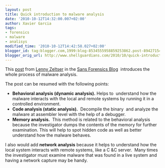 ```yaml
---
layout: post
title: Quick introduction to malware analysis
date: '2010-10-12T14:32:00.007+02:00'
author: Xavier Garcia
tags:
- forensics
- malware
- analisys
modified_time: '2010-10-12T14:42:58.027+02:00'
blogger_id: tag:blogger.com,1999:blog-8534555958859253862.post-8942715495177202342
blogger_orig_url: http://www.shellguardians.com/2010/10/quick-introduction-to-malware-analysis.html
---
```

This [post](https://blogs.sans.org/computer-forensics/2010/10/11/3-phases-malware-analysis-behavioral-code-memory-forensics/) from [Lenny Zeltser](https://blogs.sans.org/computer-forensics/author/lennyzeltser/ "View all posts by Lenny Zeltser") in the [Sans Forensics Blog](https://blogs.sans.org/computer-forensics/)  introduces the whole process of malware analysis.  
  
The post can be resumed with the following points:  
  

*   **Behavioral analysis (dynamic analysis).** Helps to  understand how the malware interacts with the local and remote systems by running it in a controlled environment.
*   **Code analysis (static analysis).**  Decompile the binary  and analyze the malware at assembler level with the help of a debugger.
*   **Memory analysis.**  This method is related to the behavioral analysis because the investigator dumps the contents of the memory for further examination. This will help to spot hidden code as well as better understand how the malware behaves.

  
I also would add **network analysis** because it helps to understand how the local system interacts with remote systems, like a C &C server.  Many times the investigator must examine malware that was found in a live system and having a network capture may be handy.

